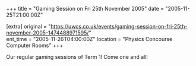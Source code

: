 +++
title = "Gaming Session on Fri 25th November 2005"
date = "2005-11-25T21:00:00Z"

[extra]
original = "https://uwcs.co.uk/events/gaming-session-on-fri-25th-november-2005-1474488971595/"    
ent_time = "2005-11-26T04:00:00Z"
location = "Physics Concourse Computer Rooms"
+++

Our regular gaming sessions of Term 1\! Come one and all\!

